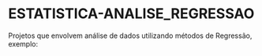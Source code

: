 # ESTATISTICA-ANALISE_REGRESSAO
Projetos que envolvem análise de dados utilizando métodos de Regressão, exemplo:
